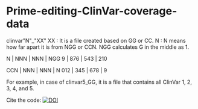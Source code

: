 # Prime-editing-ClinVar-coverage-data
clinvar"N"_"XX"
XX : It is a file created based on GG or CC.
N : N means how far apart it is from NGG or CCN.
NGG calculates G in the middle as 1.

N | NNN | NNN | NGG 
9  | 876  |  543  | 210

CCN | NNN | NNN | N
012  | 345  | 678  | 9


For example, in case of clinvar5_GG, it is a file that contains all ClinVar 1, 2, 3, 4, and 5.

Cite the code: [![DOI](https://zenodo.org/badge/450000697.svg)](https://zenodo.org/badge/latestdoi/450000697)
